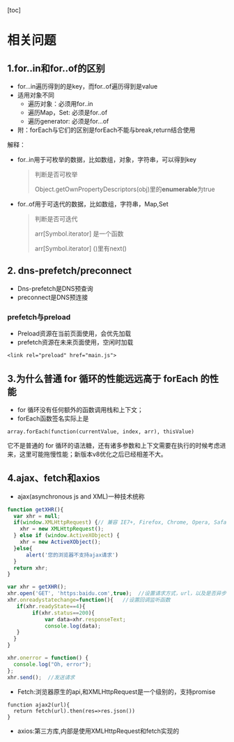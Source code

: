 [toc]

# 相关问题

## 1.for..in和for..of的区别

+ for...in遍历得到的是key，而for..of遍历得到是value
+ 适用对象不同
  + 遍历对象：必须用for..in
  + 遍历Map，Set: 必须是for..of
  + 遍历generator: 必须是for...of
+ 附：forEach与它们的区别是forEach不能与break,return结合使用

解释：

+ for..in用于可枚举的数据，比如数组，对象，字符串，可以得到key

  > 判断是否可枚举
  >
  > Object.getOwnPropertyDescriptors(obj)里的**enumerable**为true

+ for..of用于可迭代的数据，比如数组，字符串，Map,Set

  > 判断是否可迭代
  >
  > arr[Symbol.iterator] 是一个函数
  >
  > arr[Symbol.iterator] ()里有next()

## 2. dns-prefetch/preconnect

+ Dns-prefetch是DNS预查询
+ preconnect是DNS预连接

### prefetch与preload

+ Preload资源在当前页面使用，会优先加载
+ prefetch资源在未来页面使用，空闲时加载

```
<link rel="preload" href="main.js">
```

## 3.为什么普通 for 循环的性能远远高于 forEach 的性能

+ for 循环没有任何额外的函数调用栈和上下文；
+ forEach函数签名实际上是


```
array.forEach(function(currentValue, index, arr), thisValue)
```


它不是普通的 for 循环的语法糖，还有诸多参数和上下文需要在执行的时候考虑进来，这里可能拖慢性能；新版本v8优化之后已经相差不大。

## 4.ajax、fetch和axios

+ ajax(asynchronous js and XML)一种技术统称

```js
function getXHR(){
  var xhr = null;
  if(window.XMLHttpRequest) {// 兼容 IE7+, Firefox, Chrome, Opera, Safari
    xhr = new XMLHttpRequest();
  } else if (window.ActiveXObject) {
    xhr = new ActiveXObject();
  }else{
      alert('您的浏览器不支持ajax请求')
  }
  return xhr;
}

var xhr = getXHR();
xhr.open('GET', 'https:baidu.com',true);  //设置请求方式，url，以及是否异步
xhr.onreadystatechange=function(){   //设置回调监听函数
   if(xhr.readyState==4){
        if(xhr.status==200){
            var data=xhr.responseText;
            console.log(data);
   }
  }
}

xhr.onerror = function() {
  console.log("Oh, error");
};
xhr.send();  //发送请求
```

+ Fetch:浏览器原生的api,和XMLHttpRequest是一个级别的，支持promise

```
function ajax2(url){
  return fetch(url).then(res=>res.json())
}
```

+ axios:第三方库,内部是使用XMLHttpRequest和fetch实现的
